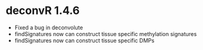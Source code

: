 # deconvR 1.4.6

* Fixed a bug in deconvolute
* findSignatures now can construct tissue specific methylation signatures
* findSignatures now can construct tissue specific DMPs